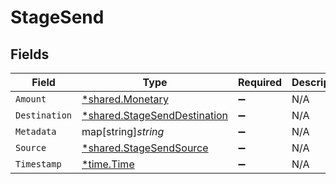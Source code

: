 # StageSend


## Fields

| Field                                                                              | Type                                                                               | Required                                                                           | Description                                                                        |
| ---------------------------------------------------------------------------------- | ---------------------------------------------------------------------------------- | ---------------------------------------------------------------------------------- | ---------------------------------------------------------------------------------- |
| `Amount`                                                                           | [*shared.Monetary](../../../pkg/models/shared/monetary.md)                         | :heavy_minus_sign:                                                                 | N/A                                                                                |
| `Destination`                                                                      | [*shared.StageSendDestination](../../../pkg/models/shared/stagesenddestination.md) | :heavy_minus_sign:                                                                 | N/A                                                                                |
| `Metadata`                                                                         | map[string]*string*                                                                | :heavy_minus_sign:                                                                 | N/A                                                                                |
| `Source`                                                                           | [*shared.StageSendSource](../../../pkg/models/shared/stagesendsource.md)           | :heavy_minus_sign:                                                                 | N/A                                                                                |
| `Timestamp`                                                                        | [*time.Time](https://pkg.go.dev/time#Time)                                         | :heavy_minus_sign:                                                                 | N/A                                                                                |